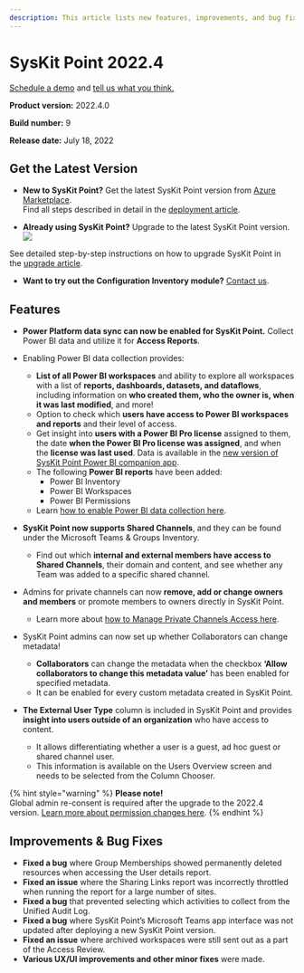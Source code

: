 ```yaml
---
description: This article lists new features, improvements, and bug fixes in SysKit Point version 2022.4.
--- 
```


# SysKit Point 2022.4

[Schedule a demo](https://www.syskit.com/products/point/request-a-demo/) and [tell us what you think.](https://www.syskit.com/company/contact-us/)

**Product version:** 2022.4.0

**Build number:** 9

**Release date:** July 18, 2022

## Get the Latest Version

* **New to SysKit Point?** Get the latest SysKit Point version from [Azure Marketplace](https://azuremarketplace.microsoft.com/en-us/marketplace/apps/syskitltd.syskit_point).<br/>
    Find all steps described in detail in the [deployment article](../installation/deploy-syskit-point.md).
    
* **Already using SysKit Point?** Upgrade to the latest SysKit Point version. <br/>
[![](https://aka.ms/deploytoazurebutton)](https://portal.azure.com/#create/Microsoft.Template/uri/https%3A%2F%2Fsyskitassetsstorage.blob.core.windows.net%2Fpoint%2FUpdateFilesARM%2FPointUpdateTemplate.json)

See detailed step-by-step instructions on how to upgrade SysKit Point in the [upgrade article](../installation/upgrade-syskit-point.md).

* **Want to try out the Configuration Inventory module?** [Contact us](https://www.syskit.com/contact-us/).

## Features

* **Power Platform data sync can now be enabled for SysKit Point.** Collect Power BI data and utilize it for **Access Reports**.
* Enabling Power BI data collection provides:
   * **List of all Power BI workspaces** and ability to explore all workspaces with a list of **reports, dashboards, datasets, and dataflows**, including information on **who created them, who the owner is, when it was last modified**, and more!
   * Option to check which **users have access to Power BI workspaces and reports** and their level of access. 
   * Get insight into **users with a Power BI Pro license** assigned to them, the date **when the Power BI Pro license was assigned**, and when the **license was last used**. Data is available in the [new version of SysKit Point Power BI companion app](../power-bi-app/releases/power-bi-app-25-release-note.md).
   * The following **Power BI reports** have been added:
      * Power BI Inventory
      * Power BI Workspaces
      * Power BI Permissions
   * Learn [how to enable Power BI data collection here](../configuration/enable-powerBI-data-collection.md).
* **SysKit Point now supports Shared Channels**, and they can be found under the Microsoft Teams & Groups Inventory. 
   * Find out which **internal and external members have access to Shared Channels**, their domain and content, and see whether any Team was added to a specific shared channel. 
* Admins for private channels can now **remove, add or change owners and members** or promote members to owners directly in SysKit Point.
   * Learn more about [how to Manage Private Channels Access here](../access-management/manage-private-channels.md).
* SysKit Point admins can now set up whether Collaborators can change metadata! 
   * **Collaborators** can change the metadata when the checkbox **‘Allow collaborators to change this metadata value’** has been enabled for specified metadata. 
   * It can be enabled for every custom metadata created in SysKit Point.

* **The External User Type** column is included in SysKit Point and provides **insight into users outside of an organization** who have access to content.  
   * It allows differentiating whether a user is a guest, ad hoc guest or shared channel user.  
   * This information is available on the Users Overview screen and needs to be selected from the Column Chooser. 

{% hint style="warning" %}
**Please note!**  
Global admin re-consent is required after the upgrade to the 2022.4 version. 
[Learn more about permission changes here](../requirements/permission-requirements-change-log.md#syskit-point-20224).
{% endhint %}

## Improvements & Bug Fixes

* **Fixed a bug** where Group Memberships showed permanently deleted resources when accessing the User details report. 
* **Fixed an issue** where the Sharing Links report was incorrectly throttled when running the report for a large number of sites.
* **Fixed a bug** that prevented selecting which activities to collect from the Unified Audit Log.
* **Fixed a bug** where SysKit Point’s Microsoft Teams app interface was not updated after deploying a new SysKit Point version. 
* **Fixed an issue** where archived workspaces were still sent out as a part of the Access Review. 
* **Various UX/UI improvements and other minor fixes** were made. 